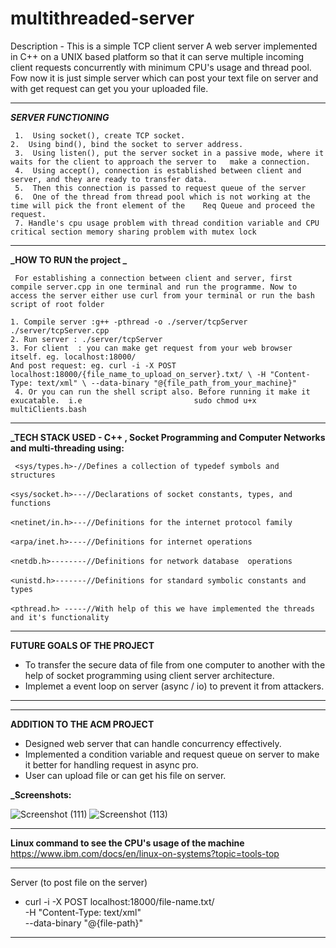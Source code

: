 # multithreaded-server

Description - This is a simple TCP client server A web server implemented in C++ on a UNIX based platform so that it can serve multiple incoming client requests concurrently with minimum CPU's usage and thread pool. Fow now it is just simple server which can post your text file on server and with get request can get you your uploaded file.

---

   **_SERVER FUNCTIONING_**
   
   ``` 1.  Using socket(), create TCP socket.```<br/>
   ```2.  Using bind(), bind the socket to server address.```<br/>
    ``` 3.  Using listen(), put the server socket in a passive mode, where it waits for the client to approach the server to   make a connection.```<br/>
    ``` 4.  Using accept(), connection is established between client and server, and they are ready to transfer data.```<br/>
    ``` 5.  Then this connection is passed to request queue of the server```<br/>
    ``` 6.  One of the thread from thread pool which is not working at the time will pick the front element of the    Req Queue and proceed the request.```<br/>
    ``` 7. Handle's cpu usage problem with thread condition variable and CPU critical section memory sharing problem with mutex lock```<br/>

---


   **_HOW TO RUN the project _**
   
   ``` For establishing a connection between client and server, first compile server.cpp in one terminal and run the programme. Now to access the server either use curl from your terminal or run the bash script of root folder```<br/>

   ``` 1. Compile server :g++ -pthread -o ./server/tcpServer ./server/tcpServer.cpp ```<br/>
   ``` 2. Run server : ./server/tcpServer ```<br/>
   ``` 3. For client  : you can make get request from your web browser itself. eg. localhost:18000/ ```<br/>
   ``` And post request: eg. curl -i -X POST localhost:18000/{file_name_to_upload_on_server}.txt/ \ -H "Content-Type: text/xml" \ --data-binary "@{file_path_from_your_machine}" ```<br/>
   ``` 4. Or you can run the shell script also. Before running it make it exucatable.  i.e                         sudo chmod u+x multiClients.bash```<br/>

---

   **_TECH STACK USED - C++ , Socket Programming and Computer Networks and multi-threading using:**
   

   ``` <sys/types.h>-//Defines a collection of typedef symbols and structures```<br>                 
   ```<sys/socket.h>---//Declarations of socket constants, types, and   functions```<br>                                  
   ```<netinet/in.h>---//Definitions for the internet protocol family   ```<br>                                          
   ```<arpa/inet.h>----//Definitions for internet operations    ```<br>                                                  
   ```<netdb.h>--------//Definitions for network database  operations```<br>                                             
   ```<unistd.h>-------//Definitions for standard symbolic constants and types ```<br>                                  
  ``` <pthread.h> -----//With help of this we have implemented the threads and it's functionality ```<br/>

---

**FUTURE GOALS OF THE PROJECT**
- To transfer the secure data of file from one computer to another with the help of socket programming using client server architecture.
- Implemet a event loop on server (async / io) to prevent it from attackers.

---

---

**ADDITION TO THE ACM PROJECT**
- Designed web server that can handle concurrency effectively.
- Implemented a condition variable and request queue on server to make it better for handling request in async pro.
- User can upload file or can get his file on server.



 **_Screenshots:**

![Screenshot (111)](https://user-images.githubusercontent.com/59080732/174461096-5e11c47d-d2b6-4592-8a13-68f032890f1c.png) ![Screenshot (113)](https://user-images.githubusercontent.com/59080732/174461097-f3aa0f9d-eeac-4528-96a6-a34fad855b71.png)


---

**Linux command to see the CPU's usage of the machine**
 https://www.ibm.com/docs/en/linux-on-systems?topic=tools-top


---
Server (to post file on the server) 

- curl -i -X POST localhost:18000/file-name.txt/ \
  -H "Content-Type: text/xml" \
  --data-binary "@{file-path}"

--- 

